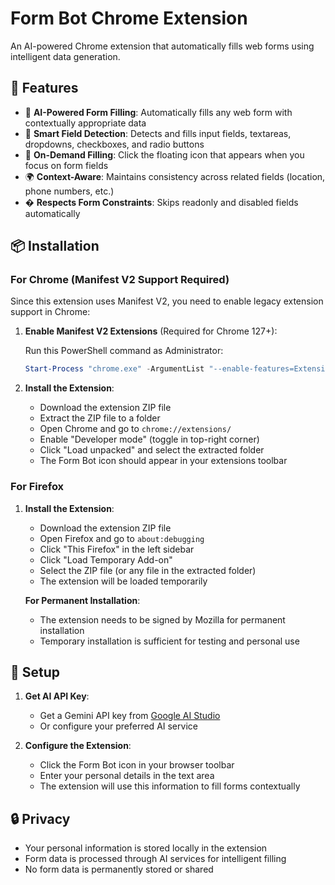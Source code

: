 # Form Bot Chrome Extension

An AI-powered Chrome extension that automatically fills web forms using intelligent data generation.

## 🚀 Features

-   🤖 **AI-Powered Form Filling**: Automatically fills any web form with contextually appropriate data
-   📝 **Smart Field Detection**: Detects and fills input fields, textareas, dropdowns, checkboxes, and radio buttons
-   🎯 **On-Demand Filling**: Click the floating icon that appears when you focus on form fields
-   🌍 **Context-Aware**: Maintains consistency across related fields (location, phone numbers, etc.)
-   � **Respects Form Constraints**: Skips readonly and disabled fields automatically

## 📦 Installation

### For Chrome (Manifest V2 Support Required)

Since this extension uses Manifest V2, you need to enable legacy extension support in Chrome:

1. **Enable Manifest V2 Extensions** (Required for Chrome 127+):

    Run this PowerShell command as Administrator:

    ```powershell
    Start-Process "chrome.exe" -ArgumentList "--enable-features=ExtensionManifestV2Available"
    ```

2. **Install the Extension**:
    - Download the extension ZIP file
    - Extract the ZIP file to a folder
    - Open Chrome and go to `chrome://extensions/`
    - Enable "Developer mode" (toggle in top-right corner)
    - Click "Load unpacked" and select the extracted folder
    - The Form Bot icon should appear in your extensions toolbar

### For Firefox

1. **Install the Extension**:

    - Download the extension ZIP file
    - Open Firefox and go to `about:debugging`
    - Click "This Firefox" in the left sidebar
    - Click "Load Temporary Add-on"
    - Select the ZIP file (or any file in the extracted folder)
    - The extension will be loaded temporarily

    **For Permanent Installation**:

    - The extension needs to be signed by Mozilla for permanent installation
    - Temporary installation is sufficient for testing and personal use

## 🔧 Setup

1. **Get AI API Key**:

    - Get a Gemini API key from [Google AI Studio](https://makersuite.google.com/app/apikey)
    - Or configure your preferred AI service

2. **Configure the Extension**:
    - Click the Form Bot icon in your browser toolbar
    - Enter your personal details in the text area
    - The extension will use this information to fill forms contextually

## 🔒 Privacy

-   Your personal information is stored locally in the extension
-   Form data is processed through AI services for intelligent filling
-   No form data is permanently stored or shared
